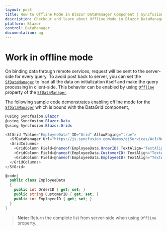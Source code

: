 ```yaml
---
layout: post
title: How to Offline Mode in Blazor DataManager Component | Syncfusion
description: Checkout and learn about Offline Mode in Blazor DataManager component of Syncfusion, and more details.
platform: Blazor
control: DataManager
documentation: ug
---
```


<!-- markdownlint-disable MD024 -->

# Work in offline mode

On binding data through remote services, request will be sent to the server-side for every query. To avoid post back to server, you can set the [`SfDataManager`](https://help.syncfusion.com/cr/aspnetcore-blazor/Syncfusion.Blazor.Data.SfDataManager.html) to load all the data on initialization itself and make the query processing in client-side. This behavior can be enabled by using [`Offline`](https://help.syncfusion.com/cr/blazor/Syncfusion.Blazor.DataManager.html#Syncfusion_Blazor_DataManager_Offline) property of the [`SfDataManager`](https://help.syncfusion.com/cr/aspnetcore-blazor/Syncfusion.Blazor.Data.SfDataManager.html).

The following sample code demonstrates enabling offline mode for the [`SfDataManager`](https://help.syncfusion.com/cr/aspnetcore-blazor/Syncfusion.Blazor.Data.SfDataManager.html) which is bound with the DataGrid component,

```csharp
@using Syncfusion.Blazor
@using Syncfusion.Blazor.Data
@using Syncfusion.Blazor.Grids

<SfGrid TValue="EmployeeData" ID="Grid" AllowPaging="true">
  <SfDataManager Url="https://js.syncfusion.com/demos/ejServices/Wcf/Northwind.svc/Orders" Adaptor="Adaptors.ODataAdaptor" Offline="true"></SfDataManager>
  <GridColumns>
    <GridColumn Field=@nameof(EmployeeData.OrderID) TextAlign="TextAlign.Center" HeaderText="Order ID" Width="120"></GridColumn>
    <GridColumn Field=@nameof(EmployeeData.CustomerID) TextAlign="TextAlign.Center" HeaderText="Customer Name" Width="130"></GridColumn>
    <GridColumn Field=@nameof(EmployeeData.EmployeeID) TextAlign="TextAlign.Center" HeaderText="Employee ID" Width="120"></GridColumn>
  </GridColumns>
</SfGrid>

@code{
  public class EmployeeData
  {
    public int OrderID { get; set; }
    public string CustomerID { get; set; }
    public int EmployeeID { get; set; }
  }
}
```

> **Note:** Return the complete list from server-side when using `Offline` property.
